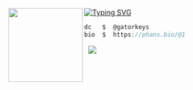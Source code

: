 [![Typing SVG](https://readme-typing-svg.herokuapp.com?font=Roboto+Mono&lines=gatorkeys+%7C+sigma)](https://git.io/typing-svg)
<img align="left" src="[https://upload.wikimedia.org/wikipedia/commons/thumb/3/34/Red_star.svg/220px-Red_star.svg.png]https://cdn.discordapp.com/attachments/1317120814335922249/1335217797260640256/d.jpg?ex=679f5dfa&is=679e0c7a&hm=6e0b4126ce09a3d26d6b5bdfb9d171a0b9c1d09f44d05b491c37bf6670472412&)" width="147"/> 

```csharp
dc   $  @gatorkeys
bio  $  https://phans.bio/@1
```
&zwnj; 
&zwnj; 
![](https://komarev.com/ghpvc/?username=hris69)
